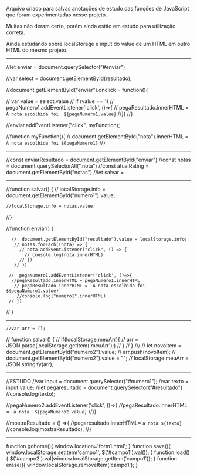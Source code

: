 Arquivo criado para salvas anotações de estudo das funções de JavaScript que foram experimentadas nesse projeto. 

Muitas não deram certo, porém ainda estão em estudo para utilização correta.

Ainda estudando sobre localStorage e input do value de um HTML em outro HTML do mesmo projeto.

_____________________________________________________________________________________
//let enviar = document.querySelector("#enviar")

//var select = document.getElementById(resultado);

//document.getElementById("enviar").onclick = function(){

  //  var value = select.value
   // if (value == 1)
     //   pegaNumero1.addEventListener('click', ()=>{
       // pegaResultado.innerHTML = `A nota escolhida foi  ${pegaNumero1.value}`
    //})
//}


//enviar.addEventListener("click", myFunction);

//function myFunction(){
  //  document.getElementById("nota").innerHTML = `A nota escolhida foi ${pegaNumero1}`
//}
________________________________________________________________________________________
//const enviarResultado = document.getElementById("enviar")
//const notas = document.querySelectorAll(".nota")
//const atualRating = document.getElementById("notas")
//let salvar = 
___________________________________________________________________________________
//function salvar() {
  //  localStorage.info = document.getElementById("numero1").value;
    
    //localStorage.info = notas.value;
//}

//function enviar() {
    
      //  document.getElementById("resultado").value = localStorage.info;
       // notas.forEach((nota) => {
         // nota.addEventListener("click", () => {
           // console.log(nota.innerHTML)
         // })
       // })

     //  pegaNumero1.addEventListener('click', ()=>{
      //pegaResultado.innerHTML = pegaNumero1.innerHTML
       // pegaResultado.innerHTML = `A nota escolhida foi  ${pegaNumero1.value}`
        //console.log("numero1".innerHTML)
     // })
  //  }

____________________________________________________________________________________
    //var arr = [];

   // function salvar() {
     //   if(localStorage.meuArr){
     //       arr = JSON.parse(localStorage.getItem('meuArr');)
     //   }
 //   }
///
   // let novoItem = document.getElementById("numero2").value;
   //     arr.push(novoItem);
  //      document.getElementById("numero2").value = "";
    //    localStorage.meuArr = JSON.stringify(arr);

_______________________________________________________________________________________

//ESTUDO
//var input = document.querySelector("#numero1");
//var texto = input.value;
//let pegaresultado = document.querySelector("#resultado")
//console.log(texto);


//pegaNumero2.addEventListener('click', ()=>{
  //pegaResultado.innerHTML = ` a nota  ${pegaNumero2.value}`
//})


 //mostraResultado = () =>{
  //pegaresultado.innerHTML= `a nota ${texto}`
  //console.log(mostraResultado);
//}

____________________________________________________________________________________
function gohome(){
    window.location='form1.html';
}
function save(){
    window.localStorage.setItem('campo1', $('#campo1').val());
}
function load(){
    $('#campo2').val(window.localStorage.getItem('campo1'));
}
function erase(){
    window.localStorage.removeItem('campo1');
}